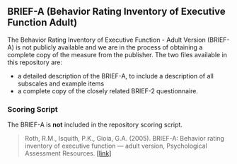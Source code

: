 ## BRIEF-A (Behavior Rating Inventory of Executive Function Adult)

The Behavior Rating Inventory of Executive Function - Adult Version (BRIEF-A) is not publicly available and we are in the process of obtaining a complete copy of the measure from the publisher. The two files available in this repository are:
* a detailed description of the BRIEF-A, to include a description of all subscales and example items
* a complete copy of the closely related BRIEF-2 questionnaire.


### Scoring Script
The BRIEF-A is **not** included in the repository scoring script.

> Roth, R.M., Isquith, P.K., Gioia, G.A. (2005). BRIEF-A: Behavior rating inventory of executive function — adult version, Psychological Assessment Resources. [[link]](https://www.parinc.com/Products/Pkey/25)

